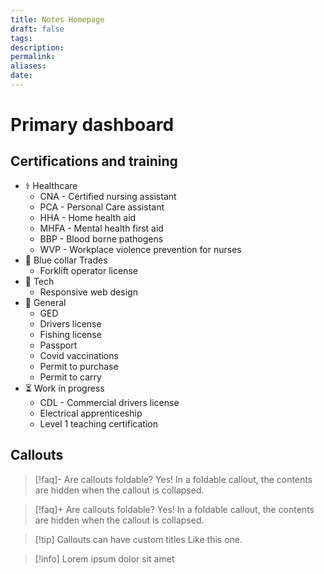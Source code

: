 ```yaml
---
title: Notes Homepage
draft: false
tags: 
description: 
permalink: 
aliases: 
date:
---
```

# Primary dashboard

## Certifications and training
- ⚕️ Healthcare
	 - CNA - Certified nursing assistant
	 - PCA - Personal Care assistant
	 - HHA - Home health aid
	 - MHFA - Mental health first aid
	 - BBP - Blood borne pathogens
	 - WVP - Workplace violence prevention for nurses
- 🔧 Blue collar Trades
	 - Forklift operator license
 - 🤖 Tech
	 - Responsive web design
- 🚗 General
	- GED
	- Drivers license
	- Fishing license
	- Passport
	- Covid vaccinations
	- Permit to purchase
	- Permit to carry
- ⏳ Work in progress
	- CDL - Commercial drivers license
	- Electrical apprenticeship
	- Level 1 teaching certification

## Callouts

> [!faq]- Are callouts foldable?
> Yes! In a foldable callout, the contents are hidden when the callout is collapsed.

> [!faq]+ Are callouts foldable?
> Yes! In a foldable callout, the contents are hidden when the callout is collapsed.

> [!tip] Callouts can have custom titles
> Like this one.

> [!info]
> Lorem ipsum dolor sit amet

